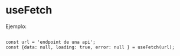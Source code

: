 # useFetch

Ejemplo:

```

const url = 'endpoint de una api';
const {data: null, loading: true, error: null } = useFetch(url);

```